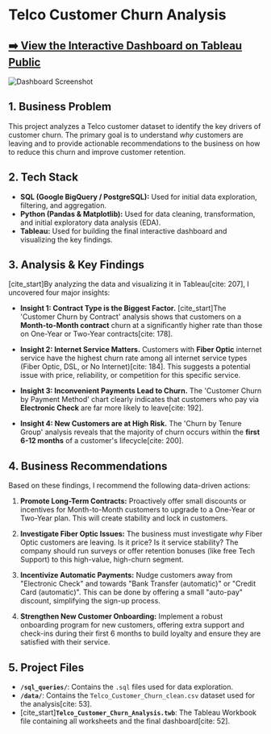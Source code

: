 # Telco Customer Churn Analysis

## [➡️ View the Interactive Dashboard on Tableau Public]([(https://public.tableau.com/views/Telco_Customer_Churn_Analysis_17617532658250/Dashboard1?:language=en-US&:sid=&:redirect=auth&:display_count=n&:origin=viz_share_link)])

![Dashboard Screenshot]([link_to_your_screenshot.png](https://github.com/user-attachments/assets/4d95e196-8d2b-4881-b18d-b2125161493f))


## 1. Business Problem

This project analyzes a Telco customer dataset to identify the key drivers of customer churn. The primary goal is to understand *why* customers are leaving and to provide actionable recommendations to the business on how to reduce this churn and improve customer retention.

## 2. Tech Stack

* **SQL (Google BigQuery / PostgreSQL):** Used for initial data exploration, filtering, and aggregation.
* **Python (Pandas & Matplotlib):** Used for data cleaning, transformation, and initial exploratory data analysis (EDA).
* **Tableau:** Used for building the final interactive dashboard and visualizing the key findings.

## 3. Analysis & Key Findings

[cite_start]By analyzing the data and visualizing it in Tableau[cite: 207], I uncovered four major insights:

* **Insight 1: Contract Type is the Biggest Factor.**
    [cite_start]The 'Customer Churn by Contract' analysis shows that customers on a **Month-to-Month contract** churn at a significantly higher rate than those on One-Year or Two-Year contracts[cite: 178].

* **Insight 2: Internet Service Matters.**
    Customers with **Fiber Optic** internet service have the highest churn rate among all internet service types (Fiber Optic, DSL, or No Internet)[cite: 184]. This suggests a potential issue with price, reliability, or competition for this specific service.

* **Insight 3: Inconvenient Payments Lead to Churn.**
    The 'Customer Churn by Payment Method' chart clearly indicates that customers who pay via **Electronic Check** are far more likely to leave[cite: 192].

* **Insight 4: New Customers are at High Risk.**
    The 'Churn by Tenure Group' analysis reveals that the majority of churn occurs within the **first 6-12 months** of a customer's lifecycle[cite: 200].

## 4. Business Recommendations

Based on these findings, I recommend the following data-driven actions:

1.  **Promote Long-Term Contracts:** Proactively offer small discounts or incentives for Month-to-Month customers to upgrade to a One-Year or Two-Year plan. This will create stability and lock in customers.

2.  **Investigate Fiber Optic Issues:** The business must investigate *why* Fiber Optic customers are leaving. Is it price? Is it service stability? The company should run surveys or offer retention bonuses (like free Tech Support) to this high-value, high-churn segment.

3.  **Incentivize Automatic Payments:** Nudge customers away from "Electronic Check" and towards "Bank Transfer (automatic)" or "Credit Card (automatic)". This can be done by offering a small "auto-pay" discount, simplifying the sign-up process.

4.  **Strengthen New Customer Onboarding:** Implement a robust onboarding program for new customers, offering extra support and check-ins during their first 6 months to build loyalty and ensure they are satisfied with their service.

## 5. Project Files

* **`/sql_queries/`**: Contains the `.sql` files used for data exploration.
* **`/data/`**: Contains the `Telco_Customer_Churn_clean.csv` dataset used for the analysis[cite: 53].
* [cite_start]**`Telco_Customer_Churn_Analysis.twb`**: The Tableau Workbook file containing all worksheets and the final dashboard[cite: 52].
